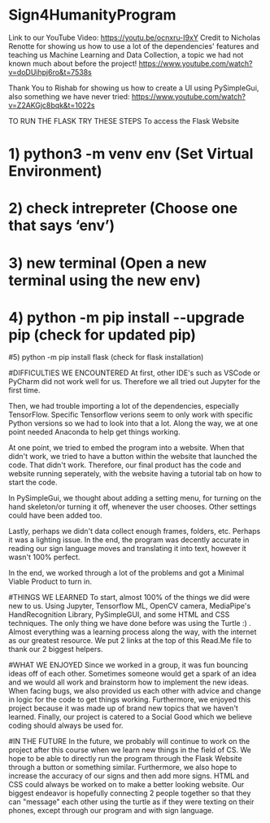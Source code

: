 # Sign4HumanityProgram

Link to our YouTube Video: https://youtu.be/ocnxru-I9xY
Credit to Nicholas Renotte for showing us how to use a lot of the dependencies' features and teaching us Machine Learning and Data Collection, a topic we had not known much about before the project! https://www.youtube.com/watch?v=doDUihpj6ro&t=7538s

Thank You to Rishab for showing us how to create a UI using PySimpleGui, also something we have never tried: https://www.youtube.com/watch?v=Z2AKGjc8bqk&t=1022s

TO RUN THE FLASK TRY THESE STEPS
To access the Flask Website
# 1) python3 -m venv env (Set Virtual Environment)
# 2) check intrepreter (Choose one that says ‘env’)
# 3) new terminal (Open a new terminal using the new env)
# 4) python -m pip install --upgrade pip (check for updated pip)
#5) python -m pip install flask (check for flask installation)

#DIFFICULTIES WE ENCOUNTERED
At first, other IDE's such as VSCode or PyCharm did not work well for us. Therefore we all tried out Jupyter for the first time. 

Then, we had trouble importing a lot of the dependencies, especially TensorFlow. Specific Tensorflow verions seem to only work with specific Python versions so we had to look into that a lot. Along the way, we at one point needed Anaconda to help get things working. 

At one point, we tried to embed the program into a website. When that didn't work, we tried to have a button within the website that launched the code. That didn't work. Therefore, our final product has the code and website running seperately, with the website having a tutorial tab on how to start the code. 

In PySimpleGui, we thought about adding a setting menu, for turning on the hand skeleton/or turning it off, whenever the user chooses. Other settings could have been added too. 

Lastly, perhaps we didn't data collect enough frames, folders, etc. Perhaps it was a lighting issue. In the end, the program was decently accurate in reading our sign language moves and translating it into text, however it wasn't 100% perfect.

In the end, we worked through a lot of the problems and got a Minimal Viable Product to turn in. 

#THINGS WE LEARNED
To start, almost 100% of the things we did were new to us. Using Jupyter, Tensorflow ML, OpenCV camera, MediaPipe's HandRecognition Library, PySimpleGUI, and some HTML and CSS techniques. The only thing we have done before was using the Turtle :)  . Almost everything was a learning process along the way, with the internet as our greatest resource. We put 2 links at the top of this Read.Me file to thank our 2 biggest helpers.

#WHAT WE ENJOYED
Since we worked in a group, it was fun bouncing ideas off of each other. Sometimes someone would get a spark of an idea and we would all work and brainstorm how to implement the new ideas. When facing bugs, we also provided us each other with advice and change in logic for the code to get things working. Furthermore, we enjoyed this project because it was made up of brand new topics that we haven't learned. Finally, our project is catered to a Social Good which we believe coding should always be used for. 

#IN THE FUTURE
In the future, we probably will continue to work on the project after this course when we learn new things in the field of CS. We hope to be able to directly run the program through the Flask Website through a button or something similar. Furthermore, we also hope to increase the accuracy of our signs and then add more signs. HTML and CSS could always be worked on to make a better looking website. Our biggest endeavor is hopefully connecting 2 people together so that they can "message" each other using the turtle as if they were texting on their phones, except through our program and with sign language. 










